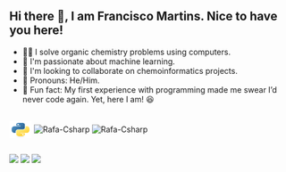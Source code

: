 ## Hi there 👋, I am Francisco Martins. Nice to have you here!

- 👨‍🔬 I solve organic chemistry problems using computers.
- 📗 I'm passionate about machine learning.
- 🤝 I'm looking to collaborate on chemoinformatics projects.
- 👨 Pronouns: He/Him.
- 🤯 Fun fact: My first experience with programming made me swear I’d never code again. Yet, here I am! 😆

<div style="display: inline_block"><br>
  <img align="center" alt="Rafa-Python" height="30" width="40" src="https://raw.githubusercontent.com/devicons/devicon/master/icons/python/python-original.svg">
  <img align="center" alt="Rafa-Csharp" height="30" width="40" src="https://cdn.jsdelivr.net/gh/devicons/devicon@latest/icons/anaconda/anaconda-original.svg">
  <img align="center" alt="Rafa-Csharp" height="30" width="40" src="https://cdn.jsdelivr.net/gh/devicons/devicon@latest/icons/jupyter/jupyter-original-wordmark.svg">
</div>
  
  ##
 
<div> 
  <a href="https://www.instagram.com/pychemie/" target="_blank"><img src="https://img.shields.io/badge/-Instagram-%23E4405F?style=for-the-badge&logo=instagram&logoColor=white" target="_blank"></a>
  <a href = "mailto:francisco.qui.martins@gmail.com"><img src="https://img.shields.io/badge/-Gmail-%23333?style=for-the-badge&logo=gmail&logoColor=white" target="_blank"></a>
  <a href="https://www.linkedin.com/public-profile/settings?trk=d_flagship3_profile_self_view_public_profile" target="_blank"><img src="https://img.shields.io/badge/-LinkedIn-%230077B5?style=for-the-badge&logo=linkedin&logoColor=white" target="_blank"></a> 
</div>

##
